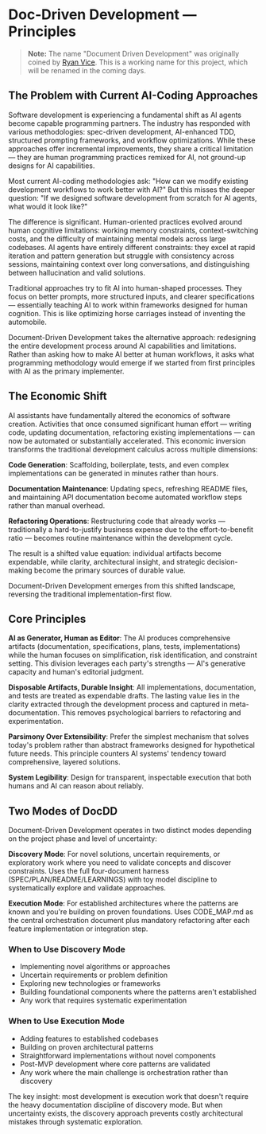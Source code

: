 # Doc‑Driven Development — Principles

> **Note:** The name "Document Driven Development" was originally coined by [Ryan Vice](https://docdd.ai). This is a working name for this project, which will be renamed in the coming days.

## The Problem with Current AI-Coding Approaches

Software development is experiencing a fundamental shift as AI agents become capable programming partners. The industry has responded with various methodologies: spec-driven development, AI-enhanced TDD, structured prompting frameworks, and workflow optimizations. While these approaches offer incremental improvements, they share a critical limitation — they are human programming practices remixed for AI, not ground-up designs for AI capabilities.

Most current AI-coding methodologies ask: "How can we modify existing development workflows to work better with AI?" But this misses the deeper question: "If we designed software development from scratch for AI agents, what would it look like?"

The difference is significant. Human-oriented practices evolved around human cognitive limitations: working memory constraints, context-switching costs, and the difficulty of maintaining mental models across large codebases. AI agents have entirely different constraints: they excel at rapid iteration and pattern generation but struggle with consistency across sessions, maintaining context over long conversations, and distinguishing between hallucination and valid solutions.

Traditional approaches try to fit AI into human-shaped processes. They focus on better prompts, more structured inputs, and clearer specifications — essentially teaching AI to work within frameworks designed for human cognition. This is like optimizing horse carriages instead of inventing the automobile.

Document-Driven Development takes the alternative approach: redesigning the entire development process around AI capabilities and limitations. Rather than asking how to make AI better at human workflows, it asks what programming methodology would emerge if we started from first principles with AI as the primary implementer.

## The Economic Shift

AI assistants have fundamentally altered the economics of software creation. Activities that once consumed significant human effort — writing code, updating documentation, refactoring existing implementations — can now be automated or substantially accelerated. This economic inversion transforms the traditional development calculus across multiple dimensions:

**Code Generation**: Scaffolding, boilerplate, tests, and even complex implementations can be generated in minutes rather than hours.

**Documentation Maintenance**: Updating specs, refreshing README files, and maintaining API documentation become automated workflow steps rather than manual overhead.

**Refactoring Operations**: Restructuring code that already works — traditionally a hard-to-justify business expense due to the effort-to-benefit ratio — becomes routine maintenance within the development cycle.

The result is a shifted value equation: individual artifacts become expendable, while clarity, architectural insight, and strategic decision-making become the primary sources of durable value.

Document-Driven Development emerges from this shifted landscape, reversing the traditional implementation-first flow.

## Core Principles

**AI as Generator, Human as Editor**: The AI produces comprehensive artifacts (documentation, specifications, plans, tests, implementations) while the human focuses on simplification, risk identification, and constraint setting. This division leverages each party's strengths — AI's generative capacity and human's editorial judgment.

**Disposable Artifacts, Durable Insight**: All implementations, documentation, and tests are treated as expendable drafts. The lasting value lies in the clarity extracted through the development process and captured in meta-documentation. This removes psychological barriers to refactoring and experimentation.

**Parsimony Over Extensibility**: Prefer the simplest mechanism that solves today's problem rather than abstract frameworks designed for hypothetical future needs. This principle counters AI systems' tendency toward comprehensive, layered solutions.

**System Legibility**: Design for transparent, inspectable execution that both humans and AI can reason about reliably.

## Two Modes of DocDD

Document-Driven Development operates in two distinct modes depending on the project phase and level of uncertainty:

**Discovery Mode**: For novel solutions, uncertain requirements, or exploratory work where you need to validate concepts and discover constraints. Uses the full four-document harness (SPEC/PLAN/README/LEARNINGS) with toy model discipline to systematically explore and validate approaches.

**Execution Mode**: For established architectures where the patterns are known and you're building on proven foundations. Uses CODE_MAP.md as the central orchestration document plus mandatory refactoring after each feature implementation or integration step.

### When to Use Discovery Mode
- Implementing novel algorithms or approaches
- Uncertain requirements or problem definition
- Exploring new technologies or frameworks
- Building foundational components where the patterns aren't established
- Any work that requires systematic experimentation

### When to Use Execution Mode
- Adding features to established codebases
- Building on proven architectural patterns
- Straightforward implementations without novel components
- Post-MVP development where core patterns are validated
- Any work where the main challenge is orchestration rather than discovery

The key insight: most development is execution work that doesn't require the heavy documentation discipline of discovery mode. But when uncertainty exists, the discovery approach prevents costly architectural mistakes through systematic exploration.